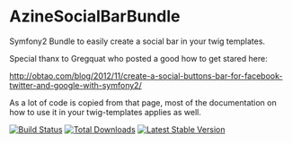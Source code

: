 AzineSocialBarBundle
====================

Symfony2 Bundle to easily create a social bar in your twig templates.

Special thanx to Gregquat who posted a good how to get stared here:

http://obtao.com/blog/2012/11/create-a-social-buttons-bar-for-facebook-twitter-and-google-with-symfony2/

As a lot of code is copied from that page, most of the documentation on how to use it in your twig-templates applies as well.


[![Build Status](https://travis-ci.org/azine/AzineSocialBarBundle.png)](https://travis-ci.org/azine/AzineSocialBarBundle)
[![Total Downloads](https://poser.pugx.org/azine/socialbar-bundle/downloads.png)](https://packagist.org/packages/azine/socialbar-bundle)
[![Latest Stable Version](https://poser.pugx.org/azine/socialbar-bundle/v/stable.png)](https://packagist.org/packages/azine/socialbar-bundle)